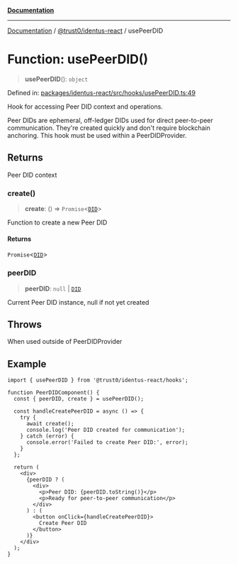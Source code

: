 [**Documentation**](../../../README.md)

***

[Documentation](../../../README.md) / [@trust0/identus-react](../README.md) / usePeerDID

# Function: usePeerDID()

> **usePeerDID**(): `object`

Defined in: [packages/identus-react/src/hooks/usePeerDID.ts:49](https://github.com/trust0-project/identus/blob/d52c2d6f1f812ac5d63969b5246f00c579419b5b/packages/identus-react/src/hooks/usePeerDID.ts#L49)

Hook for accessing Peer DID context and operations.

Peer DIDs are ephemeral, off-ledger DIDs used for direct peer-to-peer communication.
They're created quickly and don't require blockchain anchoring. This hook must be used
within a PeerDIDProvider.

## Returns

Peer DID context

### create()

> **create**: () => `Promise`\<[`DID`](https://github.com/hyperledger-identus/sdk-ts/blob/main/docs/sdk/modules.md)\>

Function to create a new Peer DID

#### Returns

`Promise`\<[`DID`](https://github.com/hyperledger-identus/sdk-ts/blob/main/docs/sdk/modules.md)\>

### peerDID

> **peerDID**: `null` \| [`DID`](https://github.com/hyperledger-identus/sdk-ts/blob/main/docs/sdk/modules.md)

Current Peer DID instance, null if not yet created

## Throws

When used outside of PeerDIDProvider

## Example

```tsx
import { usePeerDID } from '@trust0/identus-react/hooks';

function PeerDIDComponent() {
  const { peerDID, create } = usePeerDID();
  
  const handleCreatePeerDID = async () => {
    try {
      await create();
      console.log('Peer DID created for communication');
    } catch (error) {
      console.error('Failed to create Peer DID:', error);
    }
  };
  
  return (
    <div>
      {peerDID ? (
        <div>
          <p>Peer DID: {peerDID.toString()}</p>
          <p>Ready for peer-to-peer communication</p>
        </div>
      ) : (
        <button onClick={handleCreatePeerDID}>
          Create Peer DID
        </button>
      )}
    </div>
  );
}
```
